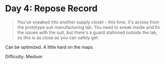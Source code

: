 # Day 4: Repose Record 

> You've sneaked into another supply closet - this time, it's across from the prototype suit manufacturing lab. 
> You need to sneak inside and fix the issues with the suit, but there's a guard stationed outside the lab, 
> so this is as close as you can safely get.

Can be optimized. A little hard on the maps.

Difficulty: Medium